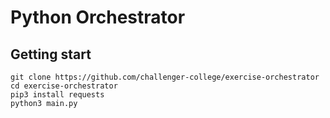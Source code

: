 # Python Orchestrator

## Getting start
```
git clone https://github.com/challenger-college/exercise-orchestrator
cd exercise-orchestrator
pip3 install requests
python3 main.py
``` 
